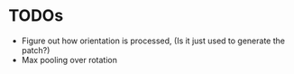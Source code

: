 # TODOs

- Figure out how orientation is processed, (Is it just used to generate the patch?)
- Max pooling over rotation